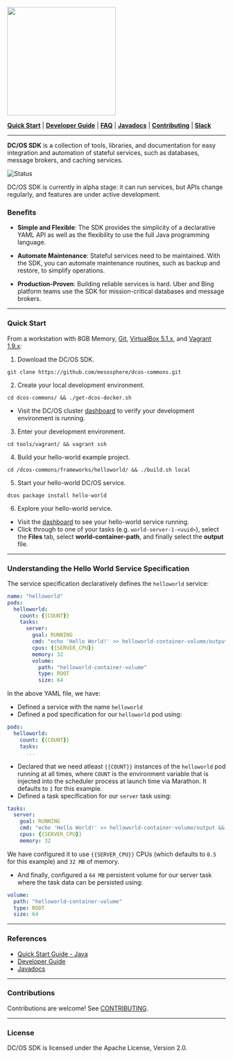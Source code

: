 <p align="left">
  <img src="https://mesosphere.com/wp-content/themes/mesosphere/library/images/assets/dcos-sdk-logo.png" width="250"/>
</p>

[__Quick Start__](README.md#quick-start) |
[__Developer Guide__](https://mesosphere.github.io/dcos-commons/developer-guide.html) |
[__FAQ__](docs/pages/faq.md) |
[__Javadocs__](https://mesosphere.github.io/dcos-commons/reference/api/) |
[__Contributing__](CONTRIBUTING.md) |
[__Slack__](http://chat.dcos.io)

---
__DC/OS SDK__ is a collection of tools, libraries, and documentation for easy integration and automation of stateful services, such as databases, message brokers, and caching services.

![Status](https://img.shields.io/badge/Status-Alpha-BF97F0.svg?style=flat-square)

DC/OS SDK is currently in alpha stage: it can run services, but APIs change regularly, and features are under active development.

### Benefits

* __Simple and Flexible__: The SDK provides the simplicity of a declarative YAML API as well as the flexibility to use the full Java programming language.

* __Automate Maintenance__: Stateful services need to be maintained. With the SDK, you can automate maintenance routines, such as backup and restore, to simplify operations.

* __Production-Proven__: Building reliable services is hard. Uber and Bing platform teams use the SDK for mission-critical databases and message brokers.

---
### Quick Start

From a workstation with 8GB Memory, [Git](https://git-scm.com/book/en/v2/Getting-Started-Installing-Git), [VirtualBox 5.1.x](https://www.virtualbox.org/), and [Vagrant 1.9.x](https://www.vagrantup.com/downloads.html):

1. Download the DC/OS SDK.
  ```
  git clone https://github.com/mesosphere/dcos-commons.git
  ```

2. Create your local development environment.
  ```
  cd dcos-commons/ && ./get-dcos-docker.sh
  ```
  * Visit the DC/OS cluster [dashboard](http://172.17.0.2/) to verify your development environment is running.

3. Enter your development environment.
  ```
  cd tools/vagrant/ && vagrant ssh
  ```

4. Build your hello-world example project.
  ```
  cd /dcos-commons/frameworks/helloworld/ && ./build.sh local
  ```

5. Start your hello-world DC/OS service.
  ```
  dcos package install hello-world
  ```

6. Explore your hello-world service.
  * Visit the [dashboard](http://172.17.0.2/#/services/%2Fhello-world/) to see your hello-world service running.
  * Click through to one of your tasks (e.g. `world-server-1-<uuid>`), select the __Files__ tab, select __world-container-path__, and finally select the __output__ file.

---
### Understanding the Hello World Service Specification

The service specification declaratively defines the `helloworld` service:

```yaml
name: "helloworld"
pods:
  helloworld:
    count: {{COUNT}}
    tasks:
      server:
        goal: RUNNING
        cmd: "echo 'Hello World!' >> helloworld-container-volume/output && sleep 10"
        cpus: {{SERVER_CPU}}
        memory: 32
        volume:
          path: "helloworld-container-volume"
          type: ROOT
          size: 64
```

In the above YAML file, we have:
* Defined a service with the name `helloworld`
* Defined a pod specification for our `helloworld` pod using:

```yaml
pods:
  helloworld:
    count: {{COUNT}}
    tasks:
      ...
```
* Declared that we need atleast `{{COUNT}}` instances of the `helloworld` pod running at all times, where `COUNT` is the environment variable that is injected into the scheduler process at launch time via Marathon. It defaults to `1` for this example.
* Defined a task specification for our `server` task using:

```yaml
tasks:
  server:
    goal: RUNNING
    cmd: "echo 'Hello World!' >> helloworld-container-volume/output && sleep 10"
    cpus: {{SERVER_CPU}}
    memory: 32
```
We have configured it to use `{{SERVER_CPU}}` CPUs (which defaults to `0.5` for this example) and `32 MB` of memory.
* And finally, configured a `64 MB` persistent volume for our server task where the task data can be persisted using:

```yaml
volume:
  path: "helloworld-container-volume"
  type: ROOT
  size: 64
```

---
### References
* [Quick Start Guide - Java](https://mesosphere.github.io/dcos-commons/tutorials/quick-start-java.html)
* [Developer Guide](https://mesosphere.github.io/dcos-commons/developer-guide.html)
* [Javadocs](https://mesosphere.github.io/dcos-commons/reference/api/)

---
### Contributions
Contributions are welcome! See [CONTRIBUTING](CONTRIBUTING.md).

---
### License
DC/OS SDK is licensed under the Apache License, Version 2.0.

